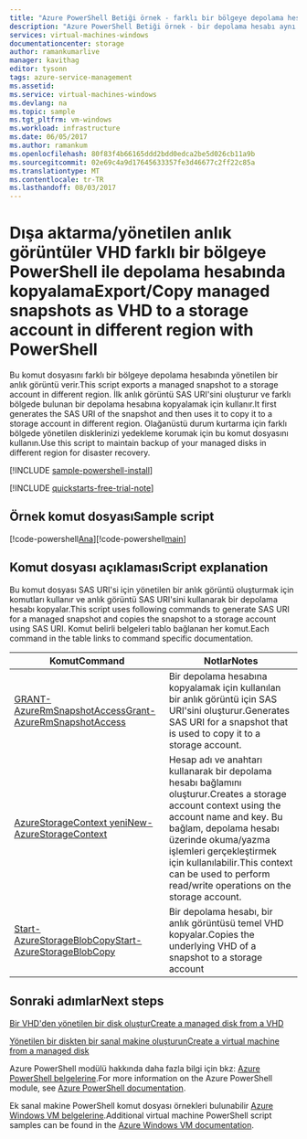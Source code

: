 ```yaml
---
title: "Azure PowerShell Betiği örnek - farklı bir bölgeye depolama hesabında VHD olarak verme/kopyalama anlık görüntü | Microsoft Docs"
description: "Azure PowerShell Betiği örnek - bir depolama hesabı aynı farklı bölgede VHD olarak verme/kopyalama anlık görüntü"
services: virtual-machines-windows
documentationcenter: storage
author: ramankumarlive
manager: kavithag
editor: tysonn
tags: azure-service-management
ms.assetid: 
ms.service: virtual-machines-windows
ms.devlang: na
ms.topic: sample
ms.tgt_pltfrm: vm-windows
ms.workload: infrastructure
ms.date: 06/05/2017
ms.author: ramankum
ms.openlocfilehash: 80f83f4b66165ddd2bdd0edca2be5d026cb11a9b
ms.sourcegitcommit: 02e69c4a9d17645633357fe3d46677c2ff22c85a
ms.translationtype: MT
ms.contentlocale: tr-TR
ms.lasthandoff: 08/03/2017
---
```

# <a name="exportcopy-managed-snapshots-as-vhd-to-a-storage-account-in-different-region-with-powershell"></a><span data-ttu-id="dc3c6-103">Dışa aktarma/yönetilen anlık görüntüler VHD farklı bir bölgeye PowerShell ile depolama hesabında kopyalama</span><span class="sxs-lookup"><span data-stu-id="dc3c6-103">Export/Copy managed snapshots as VHD to a storage account in different region with PowerShell</span></span>

<span data-ttu-id="dc3c6-104">Bu komut dosyasını farklı bir bölgeye depolama hesabında yönetilen bir anlık görüntü verir.</span><span class="sxs-lookup"><span data-stu-id="dc3c6-104">This script exports a managed snapshot to a storage account in different region.</span></span> <span data-ttu-id="dc3c6-105">İlk anlık görüntü SAS URI'sini oluşturur ve farklı bölgede bulunan bir depolama hesabına kopyalamak için kullanır.</span><span class="sxs-lookup"><span data-stu-id="dc3c6-105">It first generates the SAS URI of the snapshot and then uses it to copy it to a storage account in different region.</span></span> <span data-ttu-id="dc3c6-106">Olağanüstü durum kurtarma için farklı bölgede yönetilen disklerinizi yedekleme korumak için bu komut dosyasını kullanın.</span><span class="sxs-lookup"><span data-stu-id="dc3c6-106">Use this script to maintain backup of your managed disks in different region for disaster recovery.</span></span>  

[!INCLUDE [sample-powershell-install](../../../includes/sample-powershell-install.md)]

[!INCLUDE [quickstarts-free-trial-note](../../../includes/quickstarts-free-trial-note.md)]

## <a name="sample-script"></a><span data-ttu-id="dc3c6-107">Örnek komut dosyası</span><span class="sxs-lookup"><span data-stu-id="dc3c6-107">Sample script</span></span>

<span data-ttu-id="dc3c6-108">[!code-powershell[Ana](../../../powershell_scripts/storage/copy-snapshot-to-storage-account/copy-snapshot-to-storage-account.ps1 "kopyalama anlık görüntü")]</span><span class="sxs-lookup"><span data-stu-id="dc3c6-108">[!code-powershell[main](../../../powershell_scripts/storage/copy-snapshot-to-storage-account/copy-snapshot-to-storage-account.ps1 "Copy snapshot")]</span></span>


## <a name="script-explanation"></a><span data-ttu-id="dc3c6-109">Komut dosyası açıklaması</span><span class="sxs-lookup"><span data-stu-id="dc3c6-109">Script explanation</span></span>

<span data-ttu-id="dc3c6-110">Bu komut dosyası SAS URI'si için yönetilen bir anlık görüntü oluşturmak için komutları kullanır ve anlık görüntü SAS URI'sini kullanarak bir depolama hesabı kopyalar.</span><span class="sxs-lookup"><span data-stu-id="dc3c6-110">This script uses following commands to generate SAS URI for a managed snapshot and copies the snapshot to a storage account using SAS URI.</span></span> <span data-ttu-id="dc3c6-111">Komut belirli belgeleri tablo bağlanan her komut.</span><span class="sxs-lookup"><span data-stu-id="dc3c6-111">Each command in the table links to command specific documentation.</span></span>

| <span data-ttu-id="dc3c6-112">Komut</span><span class="sxs-lookup"><span data-stu-id="dc3c6-112">Command</span></span> | <span data-ttu-id="dc3c6-113">Notlar</span><span class="sxs-lookup"><span data-stu-id="dc3c6-113">Notes</span></span> |
|---|---|
| [<span data-ttu-id="dc3c6-114">GRANT-AzureRmSnapshotAccess</span><span class="sxs-lookup"><span data-stu-id="dc3c6-114">Grant-AzureRmSnapshotAccess</span></span>](/powershell/module/azurerm.compute/New-AzureRmDisk) | <span data-ttu-id="dc3c6-115">Bir depolama hesabına kopyalamak için kullanılan bir anlık görüntü için SAS URI'sini oluşturur.</span><span class="sxs-lookup"><span data-stu-id="dc3c6-115">Generates SAS URI for a snapshot that is used to copy it to a storage account.</span></span> |
| [<span data-ttu-id="dc3c6-116">AzureStorageContext yeni</span><span class="sxs-lookup"><span data-stu-id="dc3c6-116">New-AzureStorageContext</span></span>](/powershell/module/azure.storage/New-AzureStorageContext) | <span data-ttu-id="dc3c6-117">Hesap adı ve anahtarı kullanarak bir depolama hesabı bağlamını oluşturur.</span><span class="sxs-lookup"><span data-stu-id="dc3c6-117">Creates a storage account context using the account name and key.</span></span> <span data-ttu-id="dc3c6-118">Bu bağlam, depolama hesabı üzerinde okuma/yazma işlemleri gerçekleştirmek için kullanılabilir.</span><span class="sxs-lookup"><span data-stu-id="dc3c6-118">This context can be used to perform read/write operations on the storage account.</span></span> |
| [<span data-ttu-id="dc3c6-119">Start-AzureStorageBlobCopy</span><span class="sxs-lookup"><span data-stu-id="dc3c6-119">Start-AzureStorageBlobCopy</span></span>](/powershell/module/azure.storage/Start-AzureStorageBlobCopy) | <span data-ttu-id="dc3c6-120">Bir depolama hesabı, bir anlık görüntüsü temel VHD kopyalar.</span><span class="sxs-lookup"><span data-stu-id="dc3c6-120">Copies the underlying VHD of a snapshot to a storage account</span></span> |

## <a name="next-steps"></a><span data-ttu-id="dc3c6-121">Sonraki adımlar</span><span class="sxs-lookup"><span data-stu-id="dc3c6-121">Next steps</span></span>

[<span data-ttu-id="dc3c6-122">Bir VHD'den yönetilen bir disk oluştur</span><span class="sxs-lookup"><span data-stu-id="dc3c6-122">Create a managed disk from a VHD</span></span>](./../scripts/storage-windows-powershell-sample-create-managed-disk-from-vhd.md?toc=%2fpowershell%2fmodule%2ftoc.json)

[<span data-ttu-id="dc3c6-123">Yönetilen bir diskten bir sanal makine oluşturun</span><span class="sxs-lookup"><span data-stu-id="dc3c6-123">Create a virtual machine from a managed disk</span></span>](./../../virtual-machines/scripts/virtual-machines-windows-powershell-sample-create-vm-from-managed-os-disks.md?toc=%2fpowershell%2fmodule%2ftoc.json)

<span data-ttu-id="dc3c6-124">Azure PowerShell modülü hakkında daha fazla bilgi için bkz: [Azure PowerShell belgelerine](/powershell/azure/overview).</span><span class="sxs-lookup"><span data-stu-id="dc3c6-124">For more information on the Azure PowerShell module, see [Azure PowerShell documentation](/powershell/azure/overview).</span></span>

<span data-ttu-id="dc3c6-125">Ek sanal makine PowerShell komut dosyası örnekleri bulunabilir [Azure Windows VM belgelerine](../../virtual-machines/windows/powershell-samples.md?toc=%2fazure%2fvirtual-machines%2fwindows%2ftoc.json).</span><span class="sxs-lookup"><span data-stu-id="dc3c6-125">Additional virtual machine PowerShell script samples can be found in the [Azure Windows VM documentation](../../virtual-machines/windows/powershell-samples.md?toc=%2fazure%2fvirtual-machines%2fwindows%2ftoc.json).</span></span>